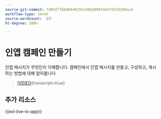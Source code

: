 ```yaml
---
source-git-commit: fd9d277be00449155c49b3809fe647d7342b6acd
workflow-type: tm+mt
source-wordcount: '23'
ht-degree: 100%

---
```

# 인앱 캠페인 만들기

인앱 메시지가 무엇인지 이해합니다. 캠페인에서 인앱 메시지를 만들고, 구성하고, 게시하는 방법에 대해 알아봅니다.

>[!VIDEO](https://video.tv.adobe.com/v/3410430?quality=12&learn=on){transcript=true}

## 추가 리소스

{{exl-live-in-app}}